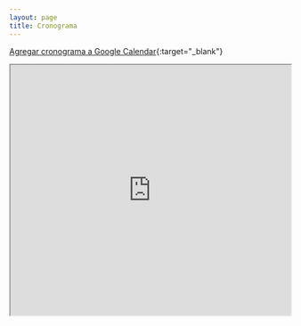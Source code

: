```yaml
---
layout: page
title: Cronograma
---
```


[Agregar cronograma a Google Calendar](#){:target="_blank"}

<iframe width="100%" height="450vh" src="https://docs.google.com/spreadsheets/d/e/2PACX-1vSrRHTbpi_rsOCjWoBYToAqnw4SAPrU1LXxezLuhFRxuSd70r5Mldzq5ueD4MwC1kcb7EBi9zUKOvwC/pubhtml?gid=809271685&amp;single=true&amp;widget=true&amp;headers=false&range=A:L"></iframe>

